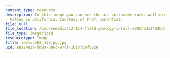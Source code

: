 ```yaml
---
content_type: resource
description: In this image you can see the arc intrusive rocks well exposed in Yosemite
  Valley in California. Courtesy of Prof. Burchfiel.
file: null
file_location: /coursemedia/12-114-field-geology-i-fall-2005/ad12482bbb8a086c97cf1b1b75afb328_lecture03_132jpg.jpg
file_type: image/jpeg
resourcetype: Image
title: lecture03_132jpg.jpg
uid: ad12482b-bb8a-086c-97cf-1b1b75afb328
---
```

